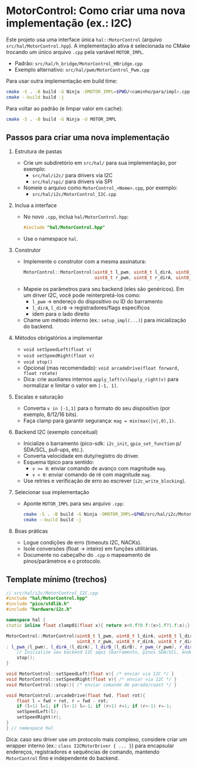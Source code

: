 # MotorControl: Como criar uma nova implementação (ex.: I2C)

Este projeto usa uma interface única `hal::MotorControl` (arquivo `src/hal/MotorControl.hpp`).
A implementação ativa é selecionada no CMake trocando um único arquivo `.cpp` pela
variável `MOTOR_IMPL`.

- Padrão: `src/hal/h_bridge/MotorControl_HBridge.cpp`
- Exemplo alternativo: `src/hal/pwm/MotorControl_Pwm.cpp`

Para usar outra implementação em build time:
```bash
cmake -S . -B build -G Ninja -DMOTOR_IMPL=$PWD/<caminho/para/impl>.cpp
cmake --build build -j
```
Para voltar ao padrão (e limpar valor em cache):
```bash
cmake -S . -B build -G Ninja -U MOTOR_IMPL
```

## Passos para criar uma nova implementação

1. Estrutura de pastas
   - Crie um subdiretório em `src/hal/` para sua implementação, por exemplo:
     - `src/hal/i2c/` para drivers via I2C
     - `src/hal/spi/` para drivers via SPI
   - Nomeie o arquivo como `MotorControl_<Nome>.cpp`, por exemplo:
     - `src/hal/i2c/MotorControl_I2C.cpp`

2. Inclua a interface
   - No novo `.cpp`, inclua `hal/MotorControl.hpp`:
     ```cpp
     #include "hal/MotorControl.hpp"
     ```
   - Use o namespace `hal`.

3. Construtor
   - Implemente o construtor com a mesma assinatura:
     ```cpp
     MotorControl::MotorControl(uint8_t l_pwm, uint8_t l_dirA, uint8_t l_dirB,
                                uint8_t r_pwm, uint8_t r_dirA, uint8_t r_dirB)
     ```
   - Mapeie os parâmetros para seu backend (eles são genéricos). Em um driver I2C,
     você pode reinterpretá-los como:
     - `l_pwm` -> endereço do dispositivo ou ID do barramento
     - `l_dirA`, `l_dirB` -> registradores/flags específicos
     - idem para o lado direito
   - Chame um método interno (ex.: `setup_impl(...)`) para inicialização do backend.

4. Métodos obrigatórios a implementar
   - `void setSpeedLeft(float v)`
   - `void setSpeedRight(float v)`
   - `void stop()`
   - Opcional (mas recomendado): `void arcadeDrive(float forward, float rotate)`
   - Dica: crie auxiliares internos `apply_left(v)`/`apply_right(v)` para normalizar e limitar o valor em `[-1, 1]`.

5. Escalas e saturação
   - Converta `v in [-1,1]` para o formato do seu dispositivo (por exemplo, 8/12/16 bits).
   - Faça clamp para garantir segurança: `mag = min(max(|v|,0),1)`.

6. Backend I2C (exemplo conceitual)
   - Inicialize o barramento (pico-sdk: `i2c_init`, `gpio_set_function` p/ SDA/SCL, pull-ups, etc.).
   - Converta velocidade em duty/registro do driver.
   - Esquema típico para sentido:
     - `v >= 0`: enviar comando de avanço com magnitude `mag`.
     - `v < 0`: enviar comando de ré com magnitude `mag`.
   - Use retries e verificação de erro ao escrever (`i2c_write_blocking`).

7. Selecionar sua implementação
   - Aponte `MOTOR_IMPL` para seu arquivo `.cpp`:
     ```bash
     cmake -S . -B build -G Ninja -DMOTOR_IMPL=$PWD/src/hal/i2c/MotorControl_I2C.cpp
     cmake --build build -j
     ```

8. Boas práticas
   - Logue condições de erro (timeouts I2C, NACKs).
   - Isole conversões (float -> inteiro) em funções utilitárias.
   - Documente no cabeçalho do `.cpp` o mapeamento de pinos/parâmetros e o protocolo.

## Template mínimo (trechos)

```cpp
// src/hal/i2c/MotorControl_I2C.cpp
#include "hal/MotorControl.hpp"
#include "pico/stdlib.h"
#include "hardware/i2c.h"

namespace hal {
static inline float clamp01(float x){ return x<0.f?0.f:(x>1.f?1.f:x);} 

MotorControl::MotorControl(uint8_t l_pwm, uint8_t l_dirA, uint8_t l_dirB,
                           uint8_t r_pwm, uint8_t r_dirA, uint8_t r_dirB)
: l_pwm_(l_pwm), l_dirA_(l_dirA), l_dirB_(l_dirB), r_pwm_(r_pwm), r_dirA_(r_dirA), r_dirB_(r_dirB) {
    // Inicialize seu backend I2C aqui (barramento, pinos SDA/SCL, endereços etc.)
    stop();
}

void MotorControl::setSpeedLeft(float v){ /* enviar via I2C */ }
void MotorControl::setSpeedRight(float v){ /* enviar via I2C */ }
void MotorControl::stop(){ /* enviar comando de parada/coast */ }

void MotorControl::arcadeDrive(float fwd, float rot){
    float l = fwd + rot, r = fwd - rot;
    if (l>1) l=1; if (l<-1) l=-1; if (r>1) r=1; if (r<-1) r=-1;
    setSpeedLeft(l);
    setSpeedRight(r);
}
} // namespace hal
```

Dica: caso seu driver use um protocolo mais complexo, considere criar um wrapper
interno (ex.: `class I2CMotorDriver { ... }`) para encapsular endereços, registradores
e sequências de comando, mantendo `MotorControl` fino e independente do backend.

